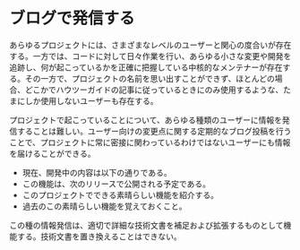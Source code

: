 # ブログで発信する

あらゆるプロジェクトには、さまざまなレベルのユーザーと関心の度合いが存在する。一方では、コードに対して日々作業を行い、あらゆる小さな変更や開発を追跡し、何が起こっているかを正確に把握している中核的なメンテナーが存在する。その一方で、プロジェクトの名前を思い出すことができず、ほとんどの場合、どこかでハウツーガイドの記事に従っているときにのみ使用するような、たまにしか使用しないユーザーも存在する。

プロジェクトで起こっていることについて、あらゆる種類のユーザーに情報を発信することは難しい。ユーザー向けの変更点に関する定期的なブログ投稿を行うことで、プロジェクトに常に密接に関わっているわけではないユーザーにも情報を届けることができる。

- 現在、開発中の内容は以下の通りである。
- この機能は、次のリリースで公開される予定である。
- このプロジェクトでできる素晴らしい機能を紹介する。
- 過去のこの素晴らしい機能を覚えておくこと。

この種の情報発信は、適切で詳細な技術文書を補足および拡張するものとして機能する。技術文書を置き換えることはできない。
